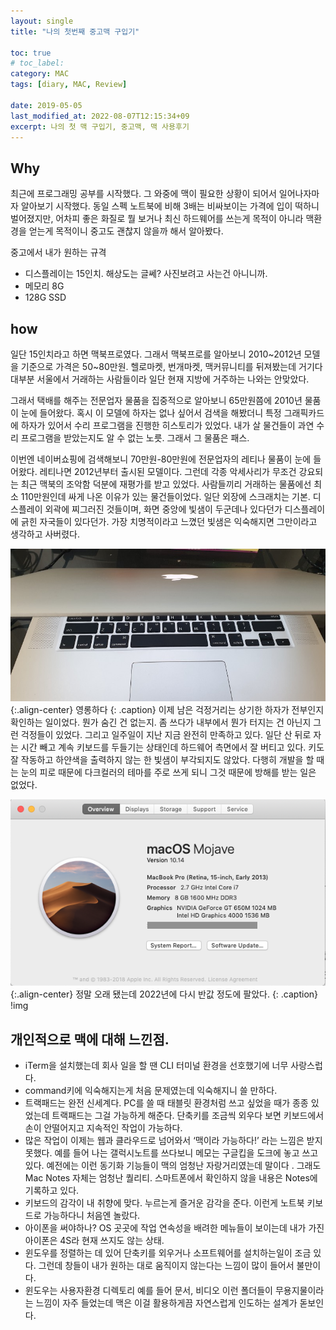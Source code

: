 ```yaml
---
layout: single
title: "나의 첫번째 중고맥 구입기"

toc: true
# toc_label:
category: MAC
tags: [diary, MAC, Review]

date: 2019-05-05
last_modified_at: 2022-08-07T12:15:34+09
excerpt: 나의 첫 맥 구입기, 중고맥, 맥 사용후기
---
```


## Why
최근에 프로그래밍 공부를 시작했다. 그 와중에 맥이 필요한 상황이 되어서 일어나자마자 알아보기 시작했다. 동일 스펙 노트북에 비해 3배는 비싸보이는 가격에 입이 떡하니 벌어졌지만, 어차피 좋은 화질로 뭘 보거나 최신 하드웨어를 쓰는게 목적이 아니라 맥환경을 얻는게 목적이니 중고도 괜찮지 않을까 해서 알아봤다.

중고에서 내가 원하는 규격
* 디스플레이는 15인치. 해상도는 글쎄? 사진보려고 사는건 아니니까.
* 메모리 8G
* 128G SSD

## how
일단 15인치라고 하면 맥북프로였다. 그래서 맥북프로를 알아보니 2010~2012년 모델을 기준으로 가격은 50~80만원. 헬로마켓, 번개마켓, 맥커뮤니티를 뒤져봤는데 거기다 대부분 서울에서 거래하는 사람들이라 일단 현재 지방에 거주하는 나와는 안맞았다.

그래서 택배를 해주는 전문업자 물품을 집중적으로 알아보니 65만원쯤에 2010년 물품이 눈에 들어왔다. 혹시 이 모델에 하자는 없나 싶어서 검색을 해봤더니 특정 그래픽카드에 하자가 있어서 수리 프로그램을 진행한 히스토리가 있었다. 내가 살 물건들이 과연 수리 프로그램을 받았는지도 알 수 없는 노릇. 그래서 그 물품은 패스.

이번엔 네이버쇼핑에 검색해보니 70만원-80만원에 전문업자의 레티나 물품이 눈에 들어왔다. 레티나면 2012년부터 출시된 모델이다. 그런데 각종 악세사리가 무조건 강요되는 최근 맥북의 조악함 덕분에 재평가를 받고 있었다. 사람들끼리 거래하는 물품에선 최소 110만원인데 싸게 나온 이유가 있는 물건들이었다. 일단 외장에 스크래치는 기본. 디스플레이 외곽에 찌그러진 것들이며, 화면 중앙에 빛샘이 두군데나 있다던가 디스플레이에 긁힌 자국들이 있다던가. 가장 치명적이라고 느꼈던 빛샘은 익숙해지면 그만이라고 생각하고 사버렸다.

![](/assets/img/1*Oylqt42jQsjp3ysqjG8FpQ.jpeg){:.align-center}
영롱하다
{: .caption}
이제 남은 걱정거리는 상기한 하자가 전부인지 확인하는 일이었다. 뭔가 숨긴 건 없는지. 좀 쓰다가 내부에서 뭔가 터지는 건 아닌지 그런 걱정들이 있었다. 그리고 일주일이 지난 지금 완전히 만족하고 있다. 일단 산 뒤로 자는 시간 빼고 계속 키보드를 두들기는 상태인데 하드웨어 측면에서 잘 버티고 있다. 키도 잘 작동하고 하얀색을 출력하지 않는 한 빛샘이 부각되지도 않았다. 다행히 개발을 할 때는 눈의 피로 때문에 다크컬러의 테마를 주로 쓰게 되니 그것 때문에 방해를 받는 일은 없었다.


![](/assets/img/1*S3ouTbGL5i3P1gDFUJscUA.png){:.align-center}
정말 오래 됐는데 2022년에 다시 반값 정도에 팔았다.
{: .caption}
!img


## 개인적으로 맥에 대해 느낀점.
* iTerm을 설치했는데 회사 일을 할 땐 CLI 터미널 환경을 선호했기에 너무 사랑스럽다.
* command키에 익숙해지는게 처음 문제였는데 익숙해지니 쓸 만하다.
* 트랙패드는 완전 신세계다. PC를 쓸 때 태블릿 환경처럼 쓰고 싶었을 때가 종종 있었는데 트랙패드는 그걸 가능하게 해준다. 단축키를 조금씩 외우다 보면 키보드에서 손이 안떨어지고 지속적인 작업이 가능하다.
* 많은 작업이 이제는 웹과 클라우드로 넘어와서 ‘맥이라 가능하다!’ 라는 느낌은 받지 못했다. 예를 들어 나는 갤럭시노트를 쓰다보니 메모는 구글킵을 도크에 놓고 쓰고 있다. 예전에는 이런 동기화 기능들이 맥의 엄청난 자랑거리였는데 말이다 . 그래도 Mac Notes 자체는 엄청난 퀄리티. 스마트폰에서 확인하지 않을 내용은 Notes에 기록하고 있다.
* 키보드의 감각이 내 취향에 맞다. 누르는게 즐거운 감각을 준다. 이런게 노트북 키보드로 가능하다니 처음엔 놀랐다.
* 아이폰을 써야하나? OS 곳곳에 작업 연속성을 배려한 메뉴들이 보이는데 내가 가진 아이폰은 4S라 현재 쓰지도 않는 상태.
* 윈도우를 정렬하는 데 있어 단축키를 외우거나 소프트웨어를 설치하는일이 조금 있다. 그런데 창들이 내가 원하는 대로 움직이지 않는다는 느낌이 많이 들어서 불만이다.
* 윈도우는 사용자환경 디렉토리 예를 들어 문서, 비디오 이런 폴더들이 무용지물이라는 느낌이 자주 들었는데 맥은 이걸 활용하게끔 자연스럽게 인도하는 설계가 돋보인다.
  